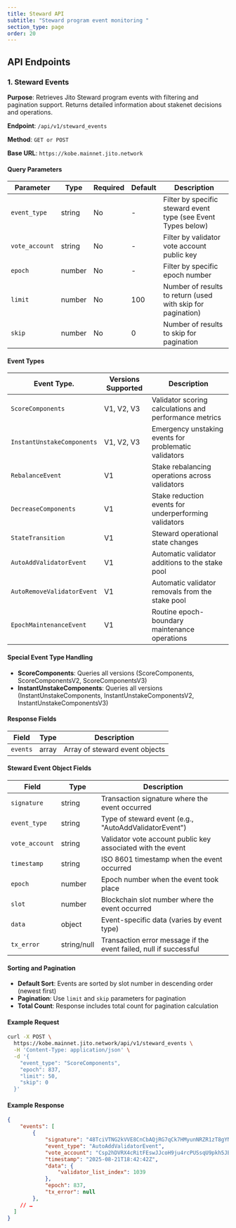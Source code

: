 ```yaml
---
title: Steward API
subtitle: "Steward program event monitoring "
section_type: page
order: 20
---
```


## API Endpoints

### 1. Steward Events

**Purpose**: Retrieves Jito Steward program events with filtering and pagination support. Returns detailed information about stakenet decisions and operations.

**Endpoint**: `/api/v1/steward_events`

**Method**: `GET or POST`

**Base URL**: `https://kobe.mainnet.jito.network`

#### Query Parameters

| Parameter      | Type   | Required | Default | Description                                                   |
| -------------- | ------ | -------- |-------- | ------------------------------------------------------------- |
| `event_type`   | string | No       | -       | Filter by specific steward event type (see Event Types below) |
| `vote_account` | string | No       | -       | Filter by validator vote account public key                   |
| `epoch`        | number | No       | -       | Filter by specific epoch number                               |
| `limit`        | number | No       | 100     | Number of results to return (used with skip for pagination)   |
| `skip`         | number | No       | 0       | Number of results to skip for pagination                      |

#### Event Types

| Event Type.                | Versions Supported | Description                                            |
| -------------------------- | ------------------ | ------------------------------------------------------ |
| `ScoreComponents`          | V1, V2, V3         | Validator scoring calculations and performance metrics |
| `InstantUnstakeComponents` | V1, V2, V3         | Emergency unstaking events for problematic validators  |
| `RebalanceEvent`           | V1                 | Stake rebalancing operations across validators         |
| `DecreaseComponents`       | V1                 | Stake reduction events for underperforming validators  |
| `StateTransition`          | V1                 | Steward operational state changes                      |
| `AutoAddValidatorEvent`    | V1                 | Automatic validator additions to the stake pool        |
| `AutoRemoveValidatorEvent` | V1                 | Automatic validator removals from the stake pool       |
| `EpochMaintenanceEvent`    | V1                 | Routine epoch-boundary maintenance operations          |

#### Special Event Type Handling

- **ScoreComponents**: Queries all versions (ScoreComponents, ScoreComponentsV2, ScoreComponentsV3)
- **InstantUnstakeComponents**: Queries all versions (InstantUnstakeComponents, InstantUnstakeComponentsV2, InstantUnstakeComponentsV3)

#### Response Fields

| Field    | Type    | Description                    |
| -------- |-------- | ------------------------------ |
| `events` | array   | Array of steward event objects |

#### Steward Event Object Fields

| Field          | Type        | Description                                                       |
| -------------- |------------ | ----------------------------------------------------------------- |
| `signature`    | string      | Transaction signature where the event occurred                    |
| `event_type`   | string      | Type of steward event (e.g., "AutoAddValidatorEvent")             |
| `vote_account` | string      | Validator vote account public key associated with the event       |
| `timestamp`    | string      | ISO 8601 timestamp when the event occurred                        |
| `epoch`        | number      | Epoch number when the event took place                            |
| `slot`         | number      | Blockchain slot number where the event occurred                   |
| `data`         | object      | Event-specific data (varies by event type)                        |
| `tx_error`     | string/null | Transaction error message if the event failed, null if successful |

#### Sorting and Pagination

- **Default Sort**: Events are sorted by slot number in descending order (newest first)
- **Pagination**: Use `limit` and `skip` parameters for pagination
- **Total Count**: Response includes total count for pagination calculation

#### Example Request

```bash
curl -X POST \
  https://kobe.mainnet.jito.network/api/v1/steward_events \
  -H 'Content-Type: application/json' \
  -d '{
    "event_type": "ScoreComponents",
    "epoch": 837,
    "limit": 50,
    "skip": 0
  }'
```

#### Example Response

```json
{
    "events": [
        {
            "signature": "48TciVTNG2kVVE8CnCbAQjRG7qCk7HMyunNRZR1zT8gYNWRvg2kPPjSDuwwrHnTjvXGAqQ6WJY18DQybQPBGw2Uc",
            "event_type": "AutoAddValidatorEvent",
            "vote_account": "Csp2hDVRX4cRitFEswJJcoH9ju4rcPUSsqU9pkh5JBQU",
            "timestamp": "2025-08-21T18:42:42Z",
            "data": {
                "validator_list_index": 1039
            },
            "epoch": 837,
            "tx_error": null
        },
    // …
  ]
}
```

